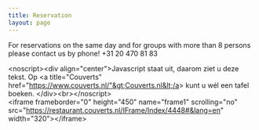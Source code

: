 ```yaml
---
title: Reservation
layout: page
---
```



For reservations on the same day and for groups with more than 8 persons please contact us by phone! +31 20 470 81 83

&lt;noscript&gt;&lt;div align="center"&gt;Javascript staat uit, daarom ziet u deze tekst. Op &lt;a title="Couverts" href="https://www.couverts.nl/"&gt;Couverts.nl&lt;/a&gt; kunt u w&eacute;l een tafel boeken. &lt;/div&gt;&lt;br&gt;&lt;/noscript&gt;
<br>&lt;iframe frameborder="0" height="450" name="frame1" scrolling="no" src="https://restaurant.couverts.nl/IFrame/Index/4448#&lang=en" width="320"&gt;&lt;/iframe&gt;